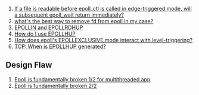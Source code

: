  1. [If a file is readable before epoll_ctl is called in edge-triggered mode, will a subsequent epoll_wait return immediately?][1]
 2. [what's the best way to remove fd from epoll in my case?][2]
 3. [EPOLLIN and EPOLLRDHUP][3]
 4. [How do I use EPOLLHUP][4]
 5. [How does epoll's EPOLLEXCLUSIVE mode interact with level-triggering?][5]
 6. [TCP: When is EPOLLHUP generated?][6]
 
## Design Flaw

 1. [Epoll is fundamentally broken 1/2 for multithreaded app][7]
 2. [Epoll is fundamentally broken 2/2][8]
 
[1]: https://stackoverflow.com/questions/12920243/if-a-file-is-readable-before-epoll-ctl-is-called-in-edge-triggered-mode-will-a
[2]: https://stackoverflow.com/questions/21255784/whats-the-best-way-to-remove-fd-from-epoll-in-my-case
[3]: https://stackoverflow.com/questions/16473393/given-any-epoll-tcp-socket-event-if-epollrdhup-0-and-epollin-1-is-a-subsequent
[4]: https://stackoverflow.com/questions/6437879/how-do-i-use-epollhup/6438173
[5]: https://stackoverflow.com/questions/41582560/how-does-epolls-epollexclusive-mode-interact-with-level-triggering
[6]: https://stackoverflow.com/questions/52976152/tcp-when-is-epollhup-generated
[7]: https://idea.popcount.org/2017-02-20-epoll-is-fundamentally-broken-12/
[8]: https://idea.popcount.org/2017-03-20-epoll-is-fundamentally-broken-22/
